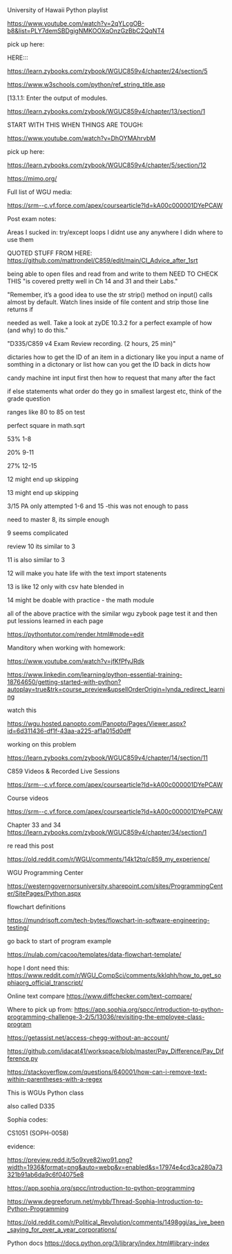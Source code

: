 University of Hawaii Python playlist 

https://www.youtube.com/watch?v=2qYLcgOB-b8&list=PLY7demSBDgigNMKOOXqOnzGzBbC2QqNT4

pick up here:

HERE:::

https://learn.zybooks.com/zybook/WGUC859v4/chapter/24/section/5

https://www.w3schools.com/python/ref_string_title.asp


[13.1.1: Enter the output of modules.

https://learn.zybooks.com/zybook/WGUC859v4/chapter/13/section/1

START WITH THIS WHEN THINGS ARE TOUGH:

https://www.youtube.com/watch?v=DhOYMAhrvbM

pick up here:

https://learn.zybooks.com/zybook/WGUC859v4/chapter/5/section/12

https://mimo.org/

Full list of WGU media:

https://srm--c.vf.force.com/apex/coursearticle?Id=kA00c000001DYePCAW

Post exam notes:

Areas I sucked in:
try/except
loops I didnt use any anywhere I didn where to use them

QUOTED STUFF FROM HERE: https://github.com/mattrondel/C859/edit/main/CI_Advice_after_1srt

 being able to open files and read from and write to them  NEED TO CHECK THIS "is covered pretty well in Ch 14 and 31 and their Labs."
 
"Remember, it’s a good idea to use the str strip() method on input() calls almost by default. Watch lines inside of file content and strip those line returns if 

needed as well. Take a look at zyDE 10.3.2 for a perfect example of how (and why) to do this."

"D335/C859 v4 Exam Review recording. (2 hours, 25 min)"

dictaries how to get the ID of an item in a dictionary like you input a name of somthing in a dictonary or list how can you get the ID back
in dicts how 

candy machine
int input first then how to request that many after the fact


if else statements
what order do they go in smallest largest etc, think of the grade question

ranges like 80 to 85 on test 


perfect square in math.sqrt


53% 1-8

20% 9-11

27% 12-15

   12 might end up skipping

   13 might end up skipping



3/15 PA only attempted 1-6 and 15 -this was not enough to pass

need to master 8, its simple enough

9 seems complicated

review 10 its similar to 3

11 is also similar to 3

12 will make you hate life with the text import statenents

13 is like 12 only with csv hate blended in

14 might be doable with practice - the math module

all of the above practice with the similar wgu zybook page test it and then put lessions learned in each page



https://pythontutor.com/render.html#mode=edit

Manditory when working with homework:

https://www.youtube.com/watch?v=jfKfPfyJRdk

https://www.linkedin.com/learning/python-essential-training-18764650/getting-started-with-python?autoplay=true&trk=course_preview&upsellOrderOrigin=lynda_redirect_learning

watch this

https://wgu.hosted.panopto.com/Panopto/Pages/Viewer.aspx?id=6d311436-df1f-43aa-a225-af1a015d0dff


working on this problem

https://learn.zybooks.com/zybook/WGUC859v4/chapter/14/section/11

C859 Videos & Recorded Live Sessions

https://srm--c.vf.force.com/apex/coursearticle?Id=kA00c000001DYePCAW

Course videos

https://srm--c.vf.force.com/apex/coursearticle?Id=kA00c000001DYePCAW

Chapter 33 and 34
https://learn.zybooks.com/zybook/WGUC859v4/chapter/34/section/1

re read this post

https://old.reddit.com/r/WGU/comments/14k12tq/c859_my_experience/

WGU Programming Center

https://westerngovernorsuniversity.sharepoint.com/sites/ProgrammingCenter/SitePages/Python.aspx


flowchart definitions

https://mundrisoft.com/tech-bytes/flowchart-in-software-engineering-testing/

go back to start of program example

https://nulab.com/cacoo/templates/data-flowchart-template/

hope I dont need this:
https://www.reddit.com/r/WGU_CompSci/comments/kklqhh/how_to_get_sophiaorg_official_transcript/

Online text compare
https://www.diffchecker.com/text-compare/

Where to pick up from:
https://app.sophia.org/spcc/introduction-to-python-programming-challenge-3-2/5/13036/revisiting-the-employee-class-program


https://getassist.net/access-chegg-without-an-account/

https://github.com/idacat41/workspace/blob/master/Pay_Difference/Pay_Difference.py

https://stackoverflow.com/questions/640001/how-can-i-remove-text-within-parentheses-with-a-regex

This is WGUs Python class

also called D335

Sophia codes:

CS1051 (SOPH-0058)

evidence:

https://preview.redd.it/5o9xye82iwo91.png?width=1936&format=png&auto=webp&v=enabled&s=17974e4cd3ca280a73321b91ab6da9c6f04075e8

https://app.sophia.org/spcc/introduction-to-python-programming

https://www.degreeforum.net/mybb/Thread-Sophia-Introduction-to-Python-Programming

https://old.reddit.com/r/Political_Revolution/comments/1498ggi/as_ive_been_saying_for_over_a_year_corporations/


Python docs
https://docs.python.org/3/library/index.html#library-index
